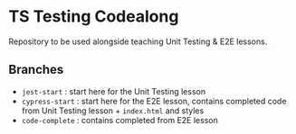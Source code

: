 # TS Testing Codealong

Repository to be used alongside teaching Unit Testing & E2E lessons.

## Branches

- `jest-start` : start here for the Unit Testing lesson
- `cypress-start` : start here for the E2E lesson, contains completed code from Unit Testing lesson + `index.html` and styles
- `code-complete` : contains completed from E2E lesson
